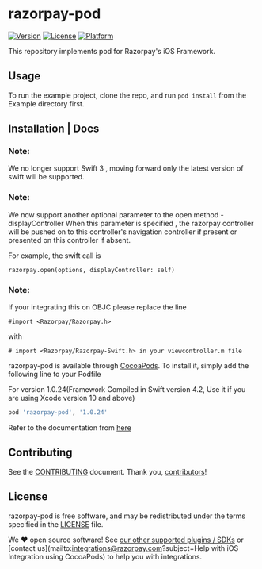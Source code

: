 # razorpay-pod

[![Version](https://img.shields.io/cocoapods/v/razorpay-pod.svg?style=flat)](http://cocoapods.org/pods/razorpay-pod)
[![License](https://img.shields.io/cocoapods/l/razorpay-pod.svg?style=flat)](http://cocoapods.org/pods/razorpay-pod)
[![Platform](https://img.shields.io/cocoapods/p/razorpay-pod.svg?style=flat)](http://cocoapods.org/pods/razorpay-pod)

This repository implements pod for Razorpay's iOS Framework.

## Usage

To run the example project, clone the repo, and run `pod install` from the Example directory first.

## Installation | Docs

### Note:
We no longer support Swift 3 , moving forward only the latest version of swift will be supported.

### Note: 
We now support another optional parameter to the open method - displayController
When this parameter is specified , the razorpay controller will be pushed on to this controller's navigation controller if present or presented on this controller if absent.

For example, the swift call is 

```
razorpay.open(options, displayController: self)
```

### Note:
If your integrating this on OBJC please replace the line
```
#import <Razorpay/Razorpay.h>
```
with 
```
# import <Razorpay/Razorpay-Swift.h> in your viewcontroller.m file
```

razorpay-pod is available through [CocoaPods]. To install
it, simply add the following line to your Podfile

For version 1.0.24(Framework Compiled in Swift version 4.2, Use it if you are using Xcode version 10 and above)

```ruby
pod 'razorpay-pod', '1.0.24'
```


Refer to the documentation from [here](https://razorpay.com/docs/ios/) 

## Contributing

See the [CONTRIBUTING] document.
Thank you, [contributors]!

## License

razorpay-pod  is free software, and may be redistributed
under the terms specified in the [LICENSE] file.

We :heart: open source software!
See [our other supported plugins / SDKs]
or [contact us](mailto:integrations@razorpay.com?subject=Help with iOS Integration using CocoaPods) to help you with integrations.

  [CocoaPods]: http://cocoapods.org
  [razorpay.com/mobile]: https://razorpay.com/mobile
  [CONTRIBUTING]: CONTRIBUTING.md
  [contributors]: https://github.com/razorpay/razorpay-pod/graphs/contributors
  [LICENSE]: /LICENSE
  [our other supported plugins / SDKs]: https://razorpay.com/integrations "List of our supported integrations"
